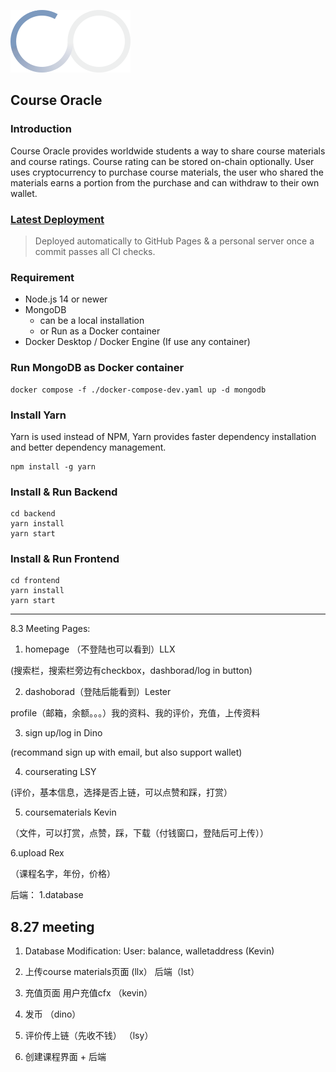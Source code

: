 ![Logo](frontend/public/logo3.png)
## Course Oracle

### Introduction
Course Oracle provides worldwide students a way to share course materials and course ratings.
Course rating can be stored on-chain optionally. User uses cryptocurrency to purchase course materials, the user
who shared the materials earns a portion from the purchase and can withdraw to their own wallet.

### [Latest Deployment](https://lesterlyu.github.io/CourseOracle/)
> Deployed automatically to GitHub Pages & a personal server once a commit passes all CI checks.

### Requirement
- Node.js 14 or newer
- MongoDB
  - can be a local installation
  - or Run as a Docker container
- Docker Desktop / Docker Engine (If use any container)

### Run MongoDB as Docker container
```shell
docker compose -f ./docker-compose-dev.yaml up -d mongodb
```

### Install Yarn
Yarn is used instead of NPM, Yarn provides faster dependency installation and better dependency management.
```shell
npm install -g yarn
```

### Install & Run Backend
```shell
cd backend
yarn install
yarn start
```

### Install & Run Frontend
```shell
cd frontend
yarn install
yarn start
```

----
8.3 Meeting
Pages:

1. homepage （不登陆也可以看到）LLX
 
 (搜索栏，搜索栏旁边有checkbox，dashborad/log in button)


2. dashoborad（登陆后能看到）Lester
 
 profile（邮箱，余额。。。）我的资料、我的评价，充值，上传资料

3. sign up/log in Dino
 
 (recommand sign up with email, but also support wallet)

4. courserating LSY
 
 (评价，基本信息，选择是否上链，可以点赞和踩，打赏）

5. coursematerials Kevin
 
（文件，可以打赏，点赞，踩，下载（付钱窗口，登陆后可上传））

6.upload Rex
 
（课程名字，年份，价格）

后端：
1.database




  
  ## 8.27 meeting
  1. Database Modification:
  User: balance, walletaddress (Kevin)
  
  2. 上传course materials页面 (llx）  后端（lst）
  
  3. 充值页面
  用户充值cfx
  （kevin）
  
  4. 发币
  （dino）
  
  5. 评价传上链（先收不钱）
  （lsy）

  6. 创建课程界面 + 后端
  

  
  
  
  
